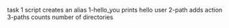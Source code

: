 task 1 script creates an alias
1-hello_you prints hello user
2-path adds action
3-paths counts number of directories
